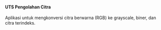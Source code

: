 #### UTS Pengolahan Citra
Aplikasi untuk mengkonversi citra berwarna (RGB) ke grayscale, biner, dan citra terindeks.
